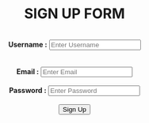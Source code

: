 <!DOCTYPE html>
<html>
    <head>
        <h1>
            <center>
             SIGN UP FORM
            </center>
        </h1>
    </head>
    <body>
        <center>
            <form action="Register.php" method="post">
                <div class="container">
                    <br><label for="uname"><b>Username    :</b></label>
                    <input type="text" placeholder="Enter Username"name="uname"required></br><br>
                    <br><label for="email"><b>Email       :</b></label>
                    <input type="email" placeholder="Enter Email"name="email"required></br><br>
                    <label for="psw"><b>Password      :</b></label>
                    <input type="password"placeholder="Enter Password"name="psw"required></br><br>
                    <input type="submit"value="Sign Up"></br><br>
                </div>
            </form>
        </center>
    </body>
</html>